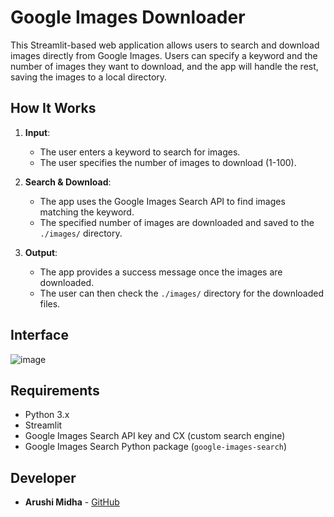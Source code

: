 # Google Images Downloader

This Streamlit-based web application allows users to search and download images directly from Google Images. Users can specify a keyword and the number of images they want to download, and the app will handle the rest, saving the images to a local directory.

## How It Works

1. **Input**:
    - The user enters a keyword to search for images.
    - The user specifies the number of images to download (1-100).

2. **Search & Download**:
    - The app uses the Google Images Search API to find images matching the keyword.
    - The specified number of images are downloaded and saved to the `./images/` directory.

3. **Output**:
    - The app provides a success message once the images are downloaded.
    - The user can then check the `./images/` directory for the downloaded files.

## Interface
![image](https://github.com/user-attachments/assets/d30582da-0790-48af-85be-673a379e532b)


## Requirements

- Python 3.x
- Streamlit
- Google Images Search API key and CX (custom search engine)
- Google Images Search Python package (`google-images-search`)


## Developer

- **Arushi Midha** - [GitHub](https://github.com/arushi-midha)
